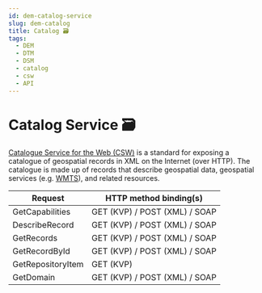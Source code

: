 ```yaml
---
id: dem-catalog-service
slug: dem-catalog
title: Catalog 🗃️
tags:
  - DEM
  - DTM
  - DSM
  - catalog
  - csw
  - API
---
```


# Catalog Service 🗃️
 [Catalogue Service for the Web (CSW)](/docs/ogc/protocols/ogc-csw/README.md) is a standard for exposing a catalogue of geospatial records in XML on the Internet (over HTTP). The catalogue is made up of records that describe geospatial data, geospatial services (e.g. [WMTS](/docs/ogc/protocols/ogc-wmts)), and related resources.

| **Request** | **HTTP method binding(s)** |
| ----------- | ----------- |
| GetCapabilities | GET (KVP) / POST (XML) / SOAP |
| DescribeRecord | GET (KVP) / POST (XML) / SOAP |
| GetRecords | GET (KVP) / POST (XML) / SOAP |
| GetRecordById | GET (KVP) / POST (XML) / SOAP |
| GetRepositoryItem | GET (KVP) |
| GetDomain | GET (KVP) / POST (XML) / SOAP |
